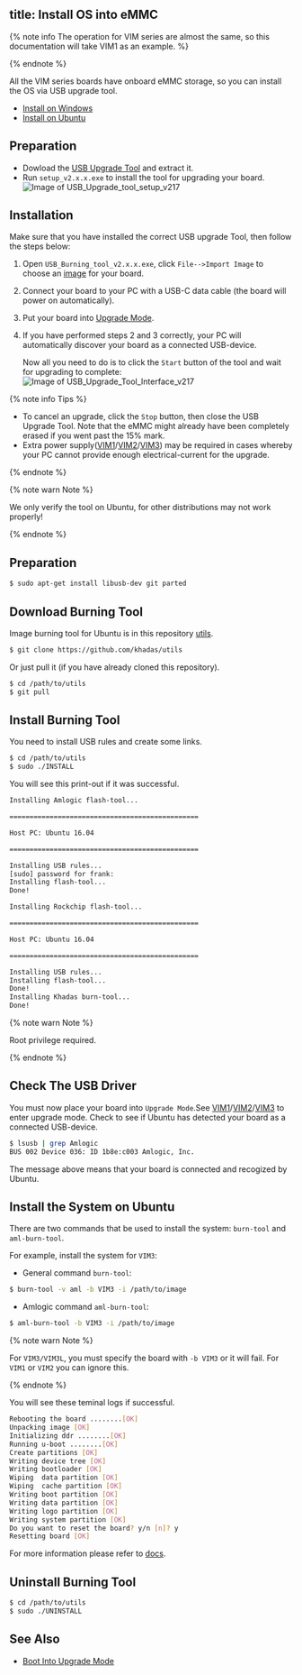 title: Install OS into eMMC
---

{% note info The operation for VIM series are almost the same, so this documentation will take VIM1 as an example. %}

{% endnote %}


All the VIM series boards have onboard eMMC storage, so you can install the OS via USB upgrade tool.


<ul class="nav nav-tabs" id="myTab" role="tablist">
  <li class="nav-item" role="presentation">
    <a class="nav-link active" id="win-tab" data-toggle="tab" href="#win" role="tab" aria-controls="win" aria-selected="true">Install on Windows</a>
  </li>
  <li class="nav-item" role="presentation">
    <a class="nav-link" id="ubu-tab" data-toggle="tab" href="#ubu" role="tab" aria-controls="ubu" aria-selected="false">Install on Ubuntu</a>
  </li>
</ul>
<div class="tab-content" id="myTabContent">
<div class="tab-pane fade show active" id="win" role="tabpanel" aria-labelledby="win-tab">

## Preparation

* Dowload the [USB Upgrade Tool](https://dl.khadas.com/Tools/USB_Burning_Tool_v2.2.0.zip) and extract it.
* Run `setup_v2.x.x.exe` to install the tool for upgrading your board.
![Image of USB_Upgrade_tool_setup_v217](/linux/images/vim1/usb_upgrade_tool_setup_v217.png)

## Installation

Make sure that you have installed the correct USB upgrade Tool, then follow the steps below:

1. Open `USB_Burning_tool_v2.x.x.exe`, click `File-->Import Image` to choose an [image](https://dl.khadas.com/Firmware/) for your board.
2. Connect your board to your PC with a USB-C data cable (the board will power on automatically).
3. Put your board into [Upgrade Mode](/linux/vim1/BootIntoUpgradeMode.html).
4. If you have performed steps 2 and 3 correctly, your PC will automatically discover your board as a connected USB-device.

    Now all you need to do is to click the `Start` button of the tool and wait for upgrading to complete:
    ![Image of USB_Upgrade_Tool_Interface_v217](/linux/images/vim1/usb_upgrade_tool_interface_v217_en.png)

{% note info Tips %}

* To cancel an upgrade, click the `Stop` button, then close the USB Upgrade Tool. Note that the eMMC might already have been completely erased if you went past the 15% mark.
* Extra power supply([VIM1](/linux/vim1/ExtraPowerInput.html)/[VIM2](/linux/vim2/ExtraPowerInput.html)/[VIM3](/linux/vim3/ExtraPowerInput.html)) may be required in cases whereby your PC cannot provide enough electrical-current for the upgrade.

{% endnote %}

</div>
<div class="tab-pane fade" id="ubu" role="tabpanel" aria-labelledby="ubu-tab">

{% note warn Note %}

We only verify the tool on Ubuntu, for other distributions may not work properly!

{% endnote %}

## Preparation

```bash
$ sudo apt-get install libusb-dev git parted
```

## Download Burning Tool

Image burning tool for Ubuntu is in this repository [utils](https://github.com/khadas/utils).

```bash
$ git clone https://github.com/khadas/utils
```
Or just pull it (if you have already cloned this repository).

```bash
$ cd /path/to/utils
$ git pull
```

## Install Burning Tool
You need to install USB rules and create some links.

```bash
$ cd /path/to/utils
$ sudo ./INSTALL
```

You will see this print-out if it was successful.

```bash
Installing Amlogic flash-tool...

===============================================

Host PC: Ubuntu 16.04

===============================================

Installing USB rules...
[sudo] password for frank:
Installing flash-tool...
Done!

Installing Rockchip flash-tool...

===============================================

Host PC: Ubuntu 16.04

===============================================

Installing USB rules...
Installing flash-tool...
Done!
Installing Khadas burn-tool...
Done!
```
{% note warn Note %}

Root privilege required.

{% endnote %}

## Check The USB Driver

You must now place your board into `Upgrade Mode`.See [VIM1](/linux/vim1/HowtoBootIntoUpgradeMode.html)/[VIM2](/linux/vim2/HowtoBootIntoUpgradeMode.html)/[VIM3](/linux/vim3/HowtoBootIntoUpgradeMode.html) to enter upgrade mode.
Check to see if Ubuntu has detected your board as a connected USB-device.

```bash
$ lsusb | grep Amlogic
BUS 002 Device 036: ID 1b8e:c003 Amlogic, Inc.
```
The message above means that your board is connected and recogized by Ubuntu.

## Install the System on Ubuntu

There are two commands that be used to install the system: `burn-tool` and `aml-burn-tool`.

For example, install the system for `VIM3`:

* General command `burn-tool`:

```bash
$ burn-tool -v aml -b VIM3 -i /path/to/image
```

* Amlogic command `aml-burn-tool`:

```bash
$ aml-burn-tool -b VIM3 -i /path/to/image
```

{% note warn Note %}

For `VIM3/VIM3L`, you must specify the board with `-b VIM3` or it will fail. For `VIM1` or `VIM2` you can ignore this.

{% endnote %}

You will see these teminal logs if successful.

```bash
Rebooting the board ........[OK]
Unpacking image [OK]
Initializing ddr ........[OK]
Running u-boot ........[OK]
Create partitions [OK]
Writing device tree [OK]
Writing bootloader [OK]
Wiping  data partition [OK]
Wiping  cache partition [OK]
Writing boot partition [OK]
Writing data partition [OK]
Writing logo partition [OK]
Writing system partition [OK]
Do you want to reset the board? y/n [n]? y
Resetting board [OK]
```
For more information please refer to [docs](https://github.com/khadas/utils/tree/master/aml-flash-tool/docs).

## Uninstall Burning Tool

```bash
$ cd /path/to/utils
$ sudo ./UNINSTALL
```

</div>
</div>


## See Also
* [Boot Into Upgrade Mode](/linux/vim1/BootIntoUpgradeMode.html)

